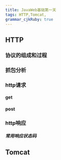 ```yaml
---
title: JavaWeb基础第一天
tags: HTTP,Tomcat,
grammar_cjkRuby: true
---
```

## HTTP

### 协议的组成和过程


### 抓包分析

### http请求
#### get
#### post


### http响应
##### 常用响应状态码

## Tomcat


